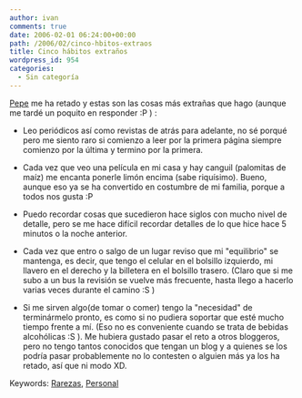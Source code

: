 ```yaml
---
author: ivan
comments: true
date: 2006-02-01 06:24:00+00:00
path: /2006/02/cinco-hbitos-extraos
title: Cinco hábitos extraños
wordpress_id: 954
categories:
  - Sin categoría
---
```


[Pepe](https://pepezurita.blogspot.com/2006/01/cinco-extraos-hbitos.html) me ha retado y estas son las cosas más extrañas que hago (aunque me tardé un poquito en responder :P ) :

- Leo periódicos así como revistas de atrás para adelante, no sé porqué pero me siento raro si comienzo a leer por la primera página siempre comienzo por la última y termino por la primera.
- Cada vez que veo una película en mi casa y hay canguil (palomitas de maíz) me encanta ponerle limón encima (sabe riquísimo). Bueno, aunque eso ya se ha convertido en costumbre de mi familia, porque a todos nos gusta :P

- Puedo recordar cosas que sucedieron hace siglos con mucho nivel de detalle, pero se me hace difícil recordar detalles de lo que hice hace 5 minutos o la noche anterior.
- Cada vez que entro o salgo de un lugar reviso que mi "equilibrio" se mantenga, es decir, que tengo el celular en el bolsillo izquierdo, mi llavero en el derecho y la billetera en el bolsillo trasero. (Claro que si me subo a un bus la revisión se vuelve más frecuente, hasta llego a hacerlo varias veces durante el camino :S )

- Si me sirven algo(de tomar o comer) tengo la "necesidad" de terminármelo pronto, es como si no pudiera soportar que esté mucho tiempo frente a mí. (Eso no es conveniente cuando se trata de bebidas alcohólicas :S ).
  Me hubiera gustado pasar el reto a otros bloggeros, pero no tengo tantos conocidos que tengan un blog y a quienes se los podría pasar probablemente no lo contesten o alguien más ya los ha retado, así que ni modo XD.

Keywords: [Rarezas](https://www.technorati.com/tags/rarezas), [Personal](https://www.technorati.com/tags/personal)
